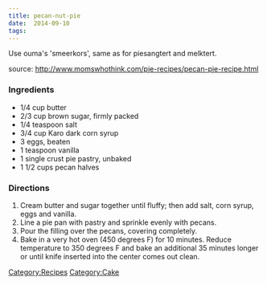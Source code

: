 ```yaml
---
title: pecan-nut-pie
date:  2014-09-10
tags:
---
```

Use ouma's 'smeerkors', same as for piesangtert and melktert.

source: <http://www.momswhothink.com/pie-recipes/pecan-pie-recipe.html>

### Ingredients

-   1/4 cup butter
-   2/3 cup brown sugar, firmly packed
-   1/4 teaspoon salt
-   3/4 cup Karo dark corn syrup
-   3 eggs, beaten
-   1 teaspoon vanilla
-   1 single crust pie pastry, unbaked
-   1 1/2 cups pecan halves

### Directions

1.  Cream butter and sugar together until fluffy; then add salt, corn
    syrup, eggs and vanilla.
2.  Line a pie pan with pastry and sprinkle evenly with pecans.
3.  Pour the filling over the pecans, covering completely.
4.  Bake in a very hot oven (450 degrees F) for 10 minutes. Reduce
    temperature to 350 degrees F and bake an additional 35 minutes
    longer or until knife inserted into the center comes out clean.

<Category:Recipes> <Category:Cake>

